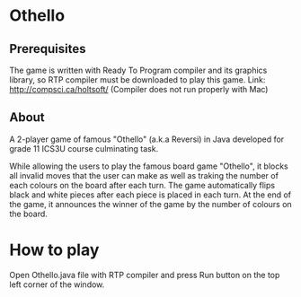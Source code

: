 # Othello
## Prerequisites
The game is written with Ready To Program compiler and its graphics library, so RTP compiler must be downloaded to play this game.
Link: http://compsci.ca/holtsoft/ (Compiler does not run properly with Mac)

## About
A 2-player game of famous "Othello" (a.k.a Reversi) in Java developed for grade 11 ICS3U course culminating task.

While allowing the users to play the famous board game "Othello", it blocks all invalid moves that the user can make as well as traking the number of each colours on the board after each turn. The game automatically flips black and white pieces after each piece is placed in each turn. At the end of the game, it announces the winner of the game by the number of colours on the board.

# How to play
Open Othello.java file with RTP compiler and press Run button on the top left corner of the window.
